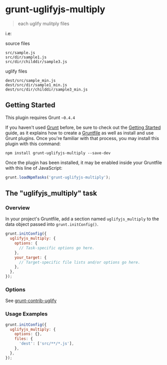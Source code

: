 # grunt-uglifyjs-multiply

> each uglify mulitply files

i.e:

source files
	
	src/sample.js
	src/dir/sample1.js
	src/dir/childdir/sample3.js

uglify files
	
	dest/src/sample_min.js
	dest/src/dir/sample1_min.js
	dest/src/dir/childdir/sample3_min.js

## Getting Started
This plugin requires Grunt `~0.4.4`

If you haven't used [Grunt](http://gruntjs.com/) before, be sure to check out the [Getting Started](http://gruntjs.com/getting-started) guide, as it explains how to create a [Gruntfile](http://gruntjs.com/sample-gruntfile) as well as install and use Grunt plugins. Once you're familiar with that process, you may install this plugin with this command:

```shell
npm install grunt-uglifyjs-multiply --save-dev
```

Once the plugin has been installed, it may be enabled inside your Gruntfile with this line of JavaScript:

```js
grunt.loadNpmTasks('grunt-uglifyjs-multiply');
```

## The "uglifyjs_multiply" task

### Overview
In your project's Gruntfile, add a section named `uglifyjs_multiply` to the data object passed into `grunt.initConfig()`.

```js
grunt.initConfig({
  uglifyjs_multiply: {
    options: {
      // Task-specific options go here.
    },
    your_target: {
      // Target-specific file lists and/or options go here.
    },
  },
});
```

### Options

See [grunt-contrib-uglify](https://github.com/gruntjs/grunt-contrib-uglify)

### Usage Examples

```js
grunt.initConfig({
  uglifyjs_multiply: {
    options: {},
    files: {
      'dest': ['src/**/*.js'],
    },
  },
});
```